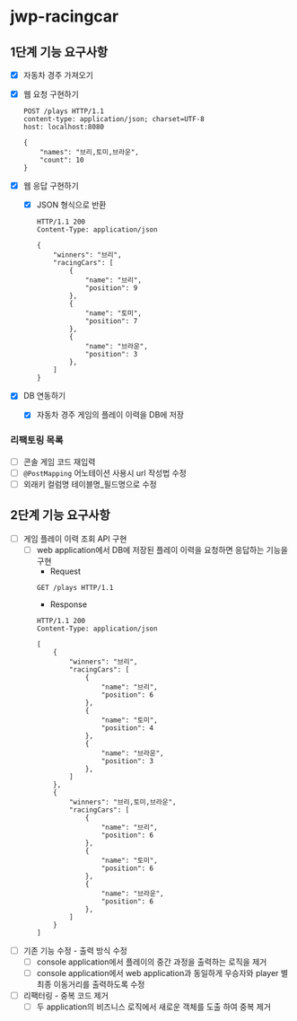 # jwp-racingcar

## 1단계 기능 요구사항

- [x] 자동차 경주 가져오기
- [x] 웹 요청 구현하기

    ```http request
    POST /plays HTTP/1.1
    content-type: application/json; charset=UTF-8
    host: localhost:8080
    
    {
        "names": "브리,토미,브라운",
        "count": 10
    }
    ```
- [x] 웹 응답 구현하기
  - [x] JSON 형식으로 반환
    ```http request
    HTTP/1.1 200 
    Content-Type: application/json
    
    {
        "winners": "브리",
        "racingCars": [
            {
                "name": "브리",
                "position": 9
            },
            {
                "name": "토미",
                "position": 7
            },
            {
                "name": "브라운",
                "position": 3
            },
        ]
    }
    ```
- [x] DB 연동하기
  - [x] 자동차 경주 게임의 플레이 이력을 DB에 저장

### 리팩토링 목록

- [ ] 콘솔 게임 코드 재입력
- [ ]  `@PostMapping` 어노테이션 사용시 url 작성법 수정
- [ ]  외래키 컬럼명 테이블명_필드명으로 수정

## 2단계 기능 요구사항

- [ ] 게임 플레이 이력 조회 API 구현
  - [ ] web application에서 DB에 저장된 플레이 이력을 요청하면 응답하는 기능을 구현
    - Request
    ```http request
    GET /plays HTTP/1.1
    ```
    - Response
    ```http request
    HTTP/1.1 200
    Content-Type: application/json
    
    [
        {
            "winners": "브리",
            "racingCars": [
                {
                    "name": "브리",
                    "position": 6
                },
                {
                    "name": "토미",
                    "position": 4
                },
                {
                    "name": "브라운",
                    "position": 3
                },
            ]
        },
        {
            "winners": "브리,토미,브라운",
            "racingCars": [
                {
                    "name": "브리",
                    "position": 6
                },
                {
                    "name": "토미",
                    "position": 6
                },
                {
                    "name": "브라운",
                    "position": 6
                },
            ]
        }
    ]
    ```

- [ ] 기존 기능 수정 - 출력 방식 수정
  - [ ] console application에서 플레이의 중간 과정을 출력하는 로직을 제거
  - [ ] console application에서 web application과 동일하게 우승자와 player 별 최종 이동거리를 출력하도록 수정

- [ ] 리팩터링 - 중복 코드 제거
  - [ ] 두 application의 비즈니스 로직에서 새로운 객체를 도출 하여 중복 제거
